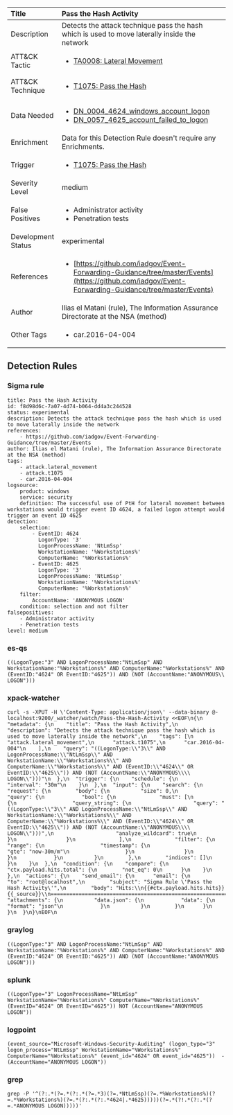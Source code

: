 | Title                | Pass the Hash Activity                                                                                                                                                 |
|:---------------------|:------------------------------------------------------------------------------------------------------------------------------------------------------------|
| Description          | Detects the attack technique pass the hash which is used to move laterally inside the network                                                                                                                                           |
| ATT&amp;CK Tactic    |  <ul><li>[TA0008: Lateral Movement](https://attack.mitre.org/tactics/TA0008)</li></ul>  |
| ATT&amp;CK Technique | <ul><li>[T1075: Pass the Hash](https://attack.mitre.org/techniques/T1075)</li></ul>  |
| Data Needed          | <ul><li>[DN_0004_4624_windows_account_logon](../Data_Needed/DN_0004_4624_windows_account_logon.md)</li><li>[DN_0057_4625_account_failed_to_logon](../Data_Needed/DN_0057_4625_account_failed_to_logon.md)</li></ul>  |
| Enrichment           |  Data for this Detection Rule doesn't require any Enrichments.  |
| Trigger              | <ul><li>[T1075: Pass the Hash](../Triggers/T1075.md)</li></ul>  |
| Severity Level       | medium |
| False Positives      | <ul><li>Administrator activity</li><li>Penetration tests</li></ul>  |
| Development Status   | experimental |
| References           | <ul><li>[https://github.com/iadgov/Event-Forwarding-Guidance/tree/master/Events](https://github.com/iadgov/Event-Forwarding-Guidance/tree/master/Events)</li></ul>  |
| Author               | Ilias el Matani (rule), The Information Assurance Directorate at the NSA (method) |
| Other Tags           | <ul><li>car.2016-04-004</li></ul> | 

## Detection Rules

### Sigma rule

```
title: Pass the Hash Activity
id: f8d98d6c-7a07-4d74-b064-dd4a3c244528
status: experimental
description: Detects the attack technique pass the hash which is used to move laterally inside the network
references:
    - https://github.com/iadgov/Event-Forwarding-Guidance/tree/master/Events
author: Ilias el Matani (rule), The Information Assurance Directorate at the NSA (method)
tags:
    - attack.lateral_movement
    - attack.t1075
    - car.2016-04-004
logsource:
    product: windows
    service: security
    definition: The successful use of PtH for lateral movement between workstations would trigger event ID 4624, a failed logon attempt would trigger an event ID 4625
detection:
    selection:
        - EventID: 4624
          LogonType: '3'
          LogonProcessName: 'NtLmSsp'
          WorkstationName: '%Workstations%'
          ComputerName: '%Workstations%'
        - EventID: 4625
          LogonType: '3'
          LogonProcessName: 'NtLmSsp'
          WorkstationName: '%Workstations%'
          ComputerName: '%Workstations%'
    filter:
        AccountName: 'ANONYMOUS LOGON'
    condition: selection and not filter
falsepositives:
    - Administrator activity
    - Penetration tests
level: medium

```





### es-qs
    
```
((LogonType:"3" AND LogonProcessName:"NtLmSsp" AND WorkstationName:"%Workstations%" AND ComputerName:"%Workstations%" AND (EventID:"4624" OR EventID:"4625")) AND (NOT (AccountName:"ANONYMOUS\\ LOGON")))
```


### xpack-watcher
    
```
curl -s -XPUT -H \'Content-Type: application/json\' --data-binary @- localhost:9200/_watcher/watch/Pass-the-Hash-Activity <<EOF\n{\n  "metadata": {\n    "title": "Pass the Hash Activity",\n    "description": "Detects the attack technique pass the hash which is used to move laterally inside the network",\n    "tags": [\n      "attack.lateral_movement",\n      "attack.t1075",\n      "car.2016-04-004"\n    ],\n    "query": "((LogonType:\\"3\\" AND LogonProcessName:\\"NtLmSsp\\" AND WorkstationName:\\"%Workstations%\\" AND ComputerName:\\"%Workstations%\\" AND (EventID:\\"4624\\" OR EventID:\\"4625\\")) AND (NOT (AccountName:\\"ANONYMOUS\\\\ LOGON\\")))"\n  },\n  "trigger": {\n    "schedule": {\n      "interval": "30m"\n    }\n  },\n  "input": {\n    "search": {\n      "request": {\n        "body": {\n          "size": 0,\n          "query": {\n            "bool": {\n              "must": [\n                {\n                  "query_string": {\n                    "query": "((LogonType:\\"3\\" AND LogonProcessName:\\"NtLmSsp\\" AND WorkstationName:\\"%Workstations%\\" AND ComputerName:\\"%Workstations%\\" AND (EventID:\\"4624\\" OR EventID:\\"4625\\")) AND (NOT (AccountName:\\"ANONYMOUS\\\\ LOGON\\")))",\n                    "analyze_wildcard": true\n                  }\n                }\n              ],\n              "filter": {\n                "range": {\n                  "timestamp": {\n                    "gte": "now-30m/m"\n                  }\n                }\n              }\n            }\n          }\n        },\n        "indices": []\n      }\n    }\n  },\n  "condition": {\n    "compare": {\n      "ctx.payload.hits.total": {\n        "not_eq": 0\n      }\n    }\n  },\n  "actions": {\n    "send_email": {\n      "email": {\n        "to": "root@localhost",\n        "subject": "Sigma Rule \'Pass the Hash Activity\'",\n        "body": "Hits:\\n{{#ctx.payload.hits.hits}}{{_source}}\\n================================================================================\\n{{/ctx.payload.hits.hits}}",\n        "attachments": {\n          "data.json": {\n            "data": {\n              "format": "json"\n            }\n          }\n        }\n      }\n    }\n  }\n}\nEOF\n
```


### graylog
    
```
((LogonType:"3" AND LogonProcessName:"NtLmSsp" AND WorkstationName:"%Workstations%" AND ComputerName:"%Workstations%" AND (EventID:"4624" OR EventID:"4625")) AND (NOT (AccountName:"ANONYMOUS LOGON")))
```


### splunk
    
```
((LogonType="3" LogonProcessName="NtLmSsp" WorkstationName="%Workstations%" ComputerName="%Workstations%" (EventID="4624" OR EventID="4625")) NOT (AccountName="ANONYMOUS LOGON"))
```


### logpoint
    
```
(event_source="Microsoft-Windows-Security-Auditing" (logon_type="3" logon_process="NtLmSsp" WorkstationName="%Workstations%" ComputerName="%Workstations%" (event_id="4624" OR event_id="4625"))  -(AccountName="ANONYMOUS LOGON"))
```


### grep
    
```
grep -P '^(?:.*(?=.*(?:.*(?=.*3)(?=.*NtLmSsp)(?=.*%Workstations%)(?=.*%Workstations%)(?=.*(?:.*(?:.*4624|.*4625)))))(?=.*(?!.*(?:.*(?=.*ANONYMOUS LOGON)))))'
```




